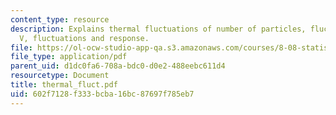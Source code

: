 ```yaml
---
content_type: resource
description: Explains thermal fluctuations of number of particles, fluctuations of
  V, fluctuations and response.
file: https://ol-ocw-studio-app-qa.s3.amazonaws.com/courses/8-08-statistical-physics-ii-spring-2005/602f7128f333bcba16bc87697f785eb7_thermal_fluct.pdf
file_type: application/pdf
parent_uid: d1dc0fa6-708a-bdc0-d0e2-488eebc611d4
resourcetype: Document
title: thermal_fluct.pdf
uid: 602f7128-f333-bcba-16bc-87697f785eb7
---
```


